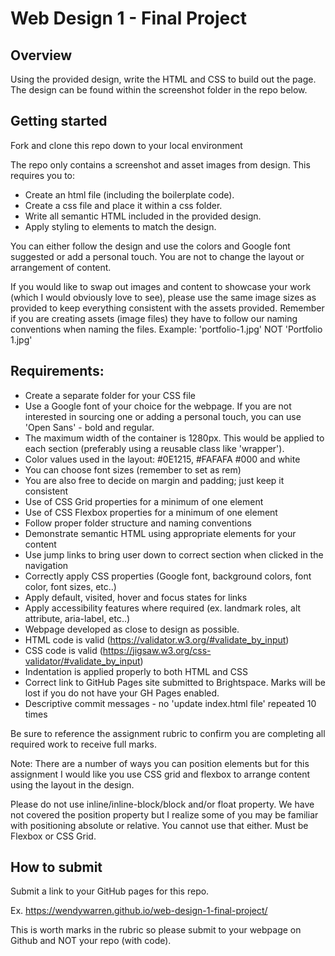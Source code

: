 # Web Design 1 - Final Project


## Overview

Using the provided design, write the HTML and CSS to build out the page. The design can be found within the screenshot folder in the repo below.




## Getting started

Fork and clone this repo down to your local environment


The repo only contains a screenshot and asset images from design. This requires you to:

- Create an html file (including the boilerplate code).
- Create a css file and place it within a css folder.
- Write all semantic HTML included in the provided design.
- Apply styling to elements to match the design.

You can either follow the design and use the colors and Google font suggested or add a personal touch. You are not to change the layout or arrangement of content.

If you would like to swap out images and content to showcase your work (which I would obviously love to see), please use the same image sizes as provided to keep everything consistent with the assets provided. Remember if you are creating assets (image files) they have to follow our naming conventions when naming the files. Example: 'portfolio-1.jpg' NOT 'Portfolio 1.jpg'




## Requirements:
- Create a separate folder for your CSS file
- Use a Google font of your choice for the webpage. If you are not interested in sourcing one or adding a personal touch, you can use 'Open Sans' - bold and regular.
- The maximum width of the container is 1280px. This would be applied to each section (preferably using a reusable class like 'wrapper').
- Color values used in the layout: #0E1215, #FAFAFA #000 and white
- You can choose font sizes (remember to set as rem)
- You are also free to decide on margin and padding; just keep it consistent
- Use of CSS Grid properties for a minimum of one element
- Use of CSS Flexbox properties for a minimum of one element
- Follow proper folder structure and naming conventions
- Demonstrate semantic HTML using appropriate elements for your content
- Use jump links to bring user down to correct section when clicked in the navigation
- Correctly apply CSS properties (Google font, background colors, font color, font sizes, etc..)
- Apply default, visited, hover and focus states for links
- Apply accessibility features where required (ex. landmark roles, alt attribute, aria-label, etc..)
- Webpage developed as close to design as possible.
- HTML code is valid (https://validator.w3.org/#validate_by_input)
- CSS code is valid (https://jigsaw.w3.org/css-validator/#validate_by_input)
- Indentation is applied properly to both HTML and CSS
- Correct link to GitHub Pages site submitted to Brightspace. Marks will be lost if you do not have your GH Pages enabled.
- Descriptive commit messages - no 'update index.html file' repeated 10 times

Be sure to reference the assignment rubric to confirm you are completing all required work to receive full marks.

Note: There are a number of ways you can position elements but for this assignment I would like you use CSS grid and flexbox to arrange content using the layout in the design.

Please do not use inline/inline-block/block and/or float property. We have not covered the position property but I realize some of you may be familiar with positioning absolute or relative. You cannot use that either. Must be Flexbox or CSS Grid.




## How to submit

Submit a link to your GitHub pages for this repo.

Ex. https://wendywarren.github.io/web-design-1-final-project/

This is worth marks in the rubric so please submit to your webpage on Github and NOT your repo (with code).